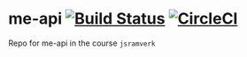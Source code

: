 # me-api [![Build Status](https://travis-ci.org/henrikfredriksson/me-api.svg?branch=master)](https://travis-ci.org/henrikfredriksson/me-api) [![CircleCI](https://circleci.com/gh/henrikfredriksson/me-api.svg?style=svg)](https://circleci.com/gh/henrikfredriksson/me-api)

Repo for me-api in the course `jsramverk`
